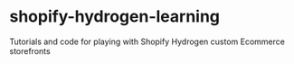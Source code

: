 # shopify-hydrogen-learning
Tutorials and code for playing with Shopify Hydrogen custom Ecommerce storefronts

